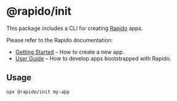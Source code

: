 # @rapido/init

This package includes a CLI for creating [Rapido](https://github.com/rapidojs/rapido) apps.

Please refer to the Rapido documentation:

- [Getting Started](https://rapidojs.org/docs/getting-started) – How to create a new app.
- [User Guide](https://rapidojs.org/) – How to develop apps bootstrapped with Rapido.

## Usage

```
npx @rapido/init my-app
```
